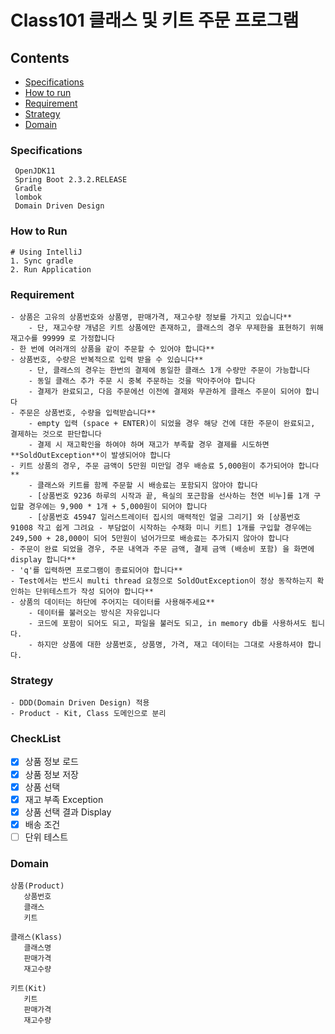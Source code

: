 # Class101 클래스 및 키트 주문 프로그램

## Contents
* [Specifications](#chapter-1)
* [How to run](#chapter-2)
* [Requirement](#chapter-3) 
* [Strategy](#chapter-4)
* [Domain](#chapter-5)

### <a name="chapter-1"></a>Specifications 
````
 OpenJDK11
 Spring Boot 2.3.2.RELEASE
 Gradle
 lombok
 Domain Driven Design
````

### <a name="chapter-2"></a>How to Run
```
# Using IntelliJ
1. Sync gradle
2. Run Application
```

### <a name="chapter-3"></a>Requirement 
````
- 상품은 고유의 상품번호와 상품명, 판매가격, 재고수량 정보를 가지고 있습니다**
    - 단, 재고수량 개념은 키트 상품에만 존재하고, 클래스의 경우 무제한을 표현하기 위해 재고수를 99999 로 가정합니다
- 한 번에 여러개의 상품을 같이 주문할 수 있어야 합니다**
- 상품번호, 수량은 반복적으로 입력 받을 수 있습니다**
    - 단, 클래스의 경우는 한번의 결제에 동일한 클래스 1개 수량만 주문이 가능합니다
    - 동일 클래스 추가 주문 시 중복 주문하는 것을 막아주어야 합니다
    - 결제가 완료되고, 다음 주문에선 이전에 결제와 무관하게 클래스 주문이 되어야 합니다
- 주문은 상품번호, 수량을 입력받습니다**
    - empty 입력 (space + ENTER)이 되었을 경우 해당 건에 대한 주문이 완료되고, 결제하는 것으로 판단합니다
    - 결제 시 재고확인을 하여야 하며 재고가 부족할 경우 결제를 시도하면 **SoldOutException**이 발생되어야 합니다
- 키트 상품의 경우, 주문 금액이 5만원 미만일 경우 배송료 5,000원이 추가되어야 합니다**
    - 클래스와 키트를 함께 주문할 시 배송료는 포함되지 않아야 합니다
    - [상품번호 9236 하루의 시작과 끝, 욕실의 포근함을 선사하는 천연 비누]를 1개 구입할 경우에는 9,900 * 1개 + 5,000원이 되어야 합니다
    - [상품번호 45947 일러스트레이터 집시의 매력적인 얼굴 그리기] 와 [상품번호 91008 작고 쉽게 그려요 - 부담없이 시작하는 수채화 미니 키트] 1개를 구입할 경우에는 249,500 + 28,000이 되어 5만원이 넘어가므로 배송료는 추가되지 않아야 합니다
- 주문이 완료 되었을 경우, 주문 내역과 주문 금액, 결제 금액 (배송비 포함) 을 화면에 display 합니다**
- 'q'를 입력하면 프로그램이 종료되어야 합니다**
- Test에서는 반드시 multi thread 요청으로 SoldOutException이 정상 동작하는지 확인하는 단위테스트가 작성 되어야 합니다**
- 상품의 데이터는 하단에 주어지는 데이터를 사용해주세요**
    - 데이터를 불러오는 방식은 자유입니다
    - 코드에 포함이 되어도 되고, 파일을 불러도 되고, in memory db를 사용하셔도 됩니다.
    - 하지만 상품에 대한 상품번호, 상품명, 가격, 재고 데이터는 그대로 사용하셔야 합니다.
````

### <a name="chapter-4"></a>Strategy 
```` 
- DDD(Domain Driven Design) 적용
- Product - Kit, Class 도메인으로 분리 
````

### <a name="chapter-5"></a>CheckList
- [x] 상품 정보 로드
- [x] 상품 정보 저장 
- [x] 상품 선택
- [x] 재고 부족 Exception
- [x] 상품 선택 결과 Display 
- [x] 배송 조건 
- [ ] 단위 테스트

### <a name="chapter-5"></a>Domain 
```
상품(Product)
   상품번호
   클래스
   키트  

클래스(Klass)
   클래스명
   판매가격
   재고수량

키트(Kit)
   키트
   판매가격
   재고수량   
```
